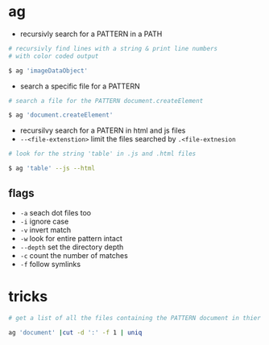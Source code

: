 # ag
* recursivly search for a PATTERN in a PATH
``` sh
# recursivly find lines with a string & print line numbers
# with color coded output

$ ag 'imageDataObject'
```

* search a specific file for a PATTERN
``` sh
# search a file for the PATTERN document.createElement

$ ag 'document.createElement'
```
* recursilvy search for a PATERN in html and js files
 * `--<file-extenstion>` limit the files searched by `.<file-extnesion`
``` sh
# look for the string 'table' in .js and .html files

$ ag 'table' --js --html
```

## flags
* `-a` seach dot files too
* `-i` ignore case
* `-v` invert match 
* `-w` look for entire pattern intact
* `--depth` set the directory depth 
* `-c` count the number of matches
* `-f` follow symlinks

# tricks
``` sh
# get a list of all the files containing the PATTERN document in thier contents

ag 'document' |cut -d ':' -f 1 | uniq
```
